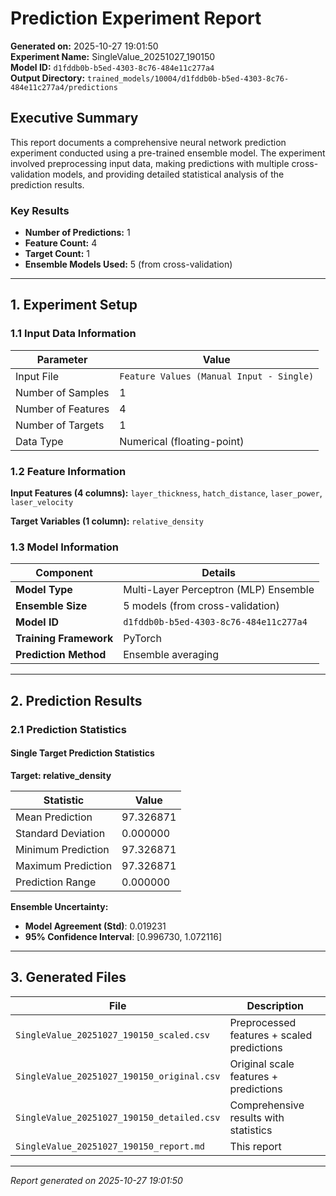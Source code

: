 # Prediction Experiment Report

**Generated on:** 2025-10-27 19:01:50  
**Experiment Name:** SingleValue_20251027_190150  
**Model ID:** `d1fddb0b-b5ed-4303-8c76-484e11c277a4`  
**Output Directory:** `trained_models/10004/d1fddb0b-b5ed-4303-8c76-484e11c277a4/predictions`

## Executive Summary

This report documents a comprehensive neural network prediction experiment conducted using a pre-trained ensemble model. The experiment involved preprocessing input data, making predictions with multiple cross-validation models, and providing detailed statistical analysis of the prediction results.

### Key Results
- **Number of Predictions:** 1
- **Feature Count:** 4
- **Target Count:** 1
- **Ensemble Models Used:** 5 (from cross-validation)

---

## 1. Experiment Setup

### 1.1 Input Data Information

| Parameter | Value |
|-----------|-------|
| Input File | `Feature Values (Manual Input - Single)` |
| Number of Samples | 1 |
| Number of Features | 4 |
| Number of Targets | 1 |
| Data Type | Numerical (floating-point) |

### 1.2 Feature Information

**Input Features (4 columns):**
`layer_thickness`, `hatch_distance`, `laser_power`, `laser_velocity`

**Target Variables (1 column):**
`relative_density`

### 1.3 Model Information

| Component | Details |
|-----------|---------|
| **Model Type** | Multi-Layer Perceptron (MLP) Ensemble |
| **Ensemble Size** | 5 models (from cross-validation) |
| **Model ID** | `d1fddb0b-b5ed-4303-8c76-484e11c277a4` |
| **Training Framework** | PyTorch |
| **Prediction Method** | Ensemble averaging |

---

## 2. Prediction Results

### 2.1 Prediction Statistics


#### Single Target Prediction Statistics

**Target: relative_density**

| Statistic | Value |
|-----------|-------|
| Mean Prediction | 97.326871 |
| Standard Deviation | 0.000000 |
| Minimum Prediction | 97.326871 |
| Maximum Prediction | 97.326871 |
| Prediction Range | 0.000000 |

**Ensemble Uncertainty:**
- **Model Agreement (Std)**: 0.019231
- **95% Confidence Interval**: [0.996730, 1.072116]


---

## 3. Generated Files

| File | Description |
|------|-------------|
| `SingleValue_20251027_190150_scaled.csv` | Preprocessed features + scaled predictions |
| `SingleValue_20251027_190150_original.csv` | Original scale features + predictions |
| `SingleValue_20251027_190150_detailed.csv` | Comprehensive results with statistics |
| `SingleValue_20251027_190150_report.md` | This report |

---

*Report generated on 2025-10-27 19:01:50*
